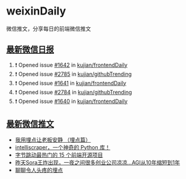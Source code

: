 # weixinDaily
微信推文，分享每日的前端微信推文

## [最新微信日报](https://github.com/kujian/weixinDaily/issues)

<!--START_SECTION:activity-->
1. ❗ Opened issue [#1642](https://github.com/kujian/frontendDaily/issues/1642) in [kujian/frontendDaily](https://github.com/kujian/frontendDaily)
2. ❗ Opened issue [#2785](https://github.com/kujian/githubTrending/issues/2785) in [kujian/githubTrending](https://github.com/kujian/githubTrending)
3. ❗ Opened issue [#1641](https://github.com/kujian/frontendDaily/issues/1641) in [kujian/frontendDaily](https://github.com/kujian/frontendDaily)
4. ❗ Opened issue [#2784](https://github.com/kujian/githubTrending/issues/2784) in [kujian/githubTrending](https://github.com/kujian/githubTrending)
5. ❗ Opened issue [#1640](https://github.com/kujian/frontendDaily/issues/1640) in [kujian/frontendDaily](https://github.com/kujian/frontendDaily)
<!--END_SECTION:activity-->


## [最新微信推文](https://weixin.qdkfweb.cn/)

<!-- BLOG-POST-LIST:START -->
- [我用埋点让老板安静 （埋点篇）](https://weixin.qdkfweb.cn/40382.html)
- [intelliscraper，一个神奇的 Python 库！](https://weixin.qdkfweb.cn/40394.html)
- [字节跳动最热门的 15 个前端开源项目](https://weixin.qdkfweb.cn/40386.html)
- [昨天Sora王炸出现，一夜之间很多创业公司凉凉...AGI从10年缩短到1年](https://weixin.qdkfweb.cn/40381.html)
- [聊聊令人头疼的埋点](https://weixin.qdkfweb.cn/40369.html)
<!-- BLOG-POST-LIST:END -->